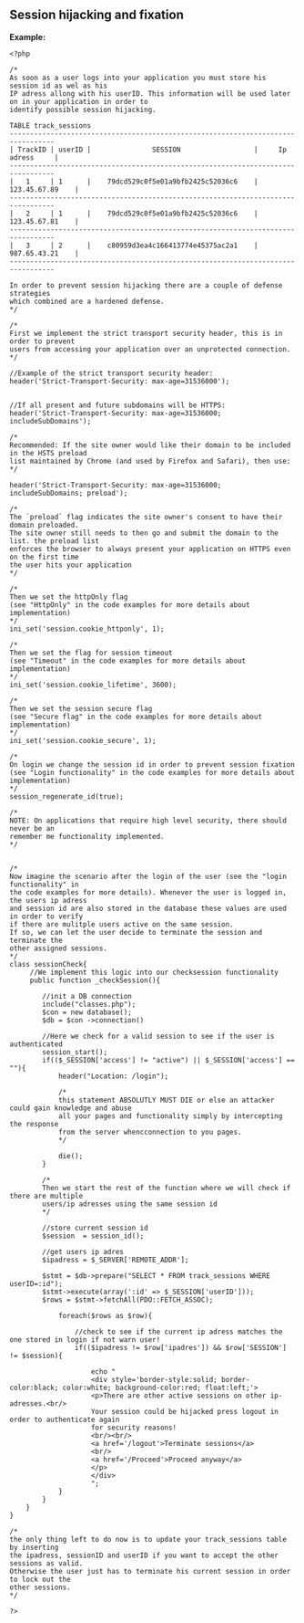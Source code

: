 Session hijacking and fixation
-------

**Example:**

   	<?php

	/*
	As soon as a user logs into your application you must store his session id as wel as his
	IP adress allong with his userID. This information will be used later on in your application in order to
	identify possible session hijacking.

	TABLE track_sessions
	---------------------------------------------------------------------------------
	| TrackID | userID |		   	   SESSION 		            |     Ip adress	    | 
	---------------------------------------------------------------------------------
	|   1     | 1      | 	79dcd529c0f5e01a9bfb2425c52036c6    |	123.45.67.89	|   
	---------------------------------------------------------------------------------
	|   2     | 1      | 	79dcd529c0f5e01a9bfb2425c52036c6    |	123.45.67.81	|
	---------------------------------------------------------------------------------
	|   3     | 2      | 	c80959d3ea4c166413774e45375ac2a1    |	987.65.43.21	|
	---------------------------------------------------------------------------------

	In order to prevent session hijacking there are a couple of defense strategies
	which combined are a hardened defense.  
	*/

	/*
	First we implement the strict transport security header, this is in order to prevent
	users from accessing your application over an unprotected connection.
	*/

	//Example of the strict transport security header:
	header('Strict-Transport-Security: max-age=31536000');


	//If all present and future subdomains will be HTTPS:
	header('Strict-Transport-Security: max-age=31536000; includeSubDomains');

	/*
	Recommended: If the site owner would like their domain to be included in the HSTS preload 
	list maintained by Chrome (and used by Firefox and Safari), then use:
	*/

	header('Strict-Transport-Security: max-age=31536000; includeSubDomains; preload');

	/*
	The `preload` flag indicates the site owner's consent to have their domain preloaded. 
	The site owner still needs to then go and submit the domain to the list. the preload list
	enforces the browser to always present your application on HTTPS even on the first time
	the user hits your application
	*/

	/*
	Then we set the httpOnly flag
	(see "HttpOnly" in the code examples for more details about implementation)
	*/
	ini_set('session.cookie_httponly', 1);

	/*
	Then we set the flag for session timeout
	(see "Timeout" in the code examples for more details about implementation)
	*/
	ini_set('session.cookie_lifetime', 3600);

	/*
	Then we set the session secure flag 
	(see "Secure flag" in the code examples for more details about implementation)
	*/
	ini_set('session.cookie_secure', 1);

	/*
	On login we change the session id in order to prevent session fixation
	(see "Login functionality" in the code examples for more details about implementation)
	*/
	session_regenerate_id(true);

	/*
	NOTE: On applications that require high level security, there should never be an
	remember me functionality implemented.
	*/


	/*
	Now imagine the scenario after the login of the user (see the "login functionality" in
	the code examples for more details). Whenever the user is logged in, the users ip adress 
	and session id are also stored in the database these values are used in order to verify 
	if there are mulitple users active on the same session. 
	If so, we can let the user decide to terminate the session and terminate the
	other assigned sessions.
	*/
	class sessionCheck{
		 //We implement this logic into our checksession functionality
		 public function _checkSession(){
			
			//init a DB connection
			include("classes.php");
			$con = new database();
			$db = $con ->connection()
			
			//Here we check for a valid session to see if the user is authenticated
			session_start();
			if(($_SESSION['access'] != "active") || $_SESSION['access'] == ""){
				header("Location: /login");
				
				/*
				this statement ABSOLUTLY MUST DIE or else an attacker could gain knowledge and abuse
				all your pages and functionality simply by intercepting the response 
				from the server whencconnection to you pages.
				*/
				
				die();
			}

			/*
			Then we start the rest of the function where we will check if there are multiple
			users/ip adresses using the same session id
			*/

			//store current session id
			$session  = session_id();

			//get users ip adres
			$ipadress = $_SERVER['REMOTE_ADDR'];

			$stmt = $db->prepare("SELECT * FROM track_sessions WHERE userID=:id");
			$stmt->execute(array(':id' => $_SESSION['userID']));
			$rows = $stmt->fetchAll(PDO::FETCH_ASSOC);

				foreach($rows as $row){
		
					//check to see if the current ip adress matches the one stored in login if not warn user!
					if(($ipadress != $row['ipadres']) && $row['SESSION'] != $session){
		
						echo "
						<div style='border-style:solid; border-color:black; color:white; background-color:red; float:left;'>
						<p>There are other active sessions on other ip-adresses.<br/>
						Your session could be hijacked press logout in order to authenticate again
						for security reasons!
						<br/><br/>
						<a href='/logout'>Terminate sessions</a>
						<br/>
						<a href='/Proceed'>Proceed anyway</a>
						</p>
						</div>
						";				
				}	
			}			
		}
	}

	/*
	the only thing left to do now is to update your track_sessions table by inserting
	the ipadress, sessionID and userID if you want to accept the other sessions as valid.
	Otherwise the user just has to terminate his current session in order to lock out the
	other sessions.
	*/

	?>

